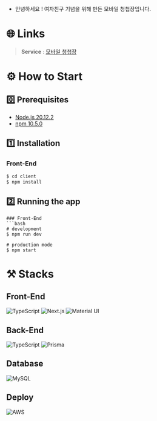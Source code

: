 - 안녕하세요 ! 여자친구 기념을 위해 만든 모바일 청첩장입니다.

# 🌐 Links

> **Service** : [모바일 청첩장](https://invitation-bumsukims-projects.vercel.app) <br>

# ⚙️ How to Start

## 0️⃣ Prerequisites

- [Node.js 20.12.2](https://nodejs.org/en/download/package-manager/)
- [npm 10.5.0](https://www.npmjs.com/package/npm/v/10.5.2)

## 1️⃣ Installation

### Front-End

```bash
$ cd client
$ npm install
```

## 2️⃣ Running the app

````
### Front-End
```bash
# development
$ npm run dev

# production mode
$ npm start
````

# ⚒️ Stacks

## Front-End

![TypeScript](https://img.shields.io/badge/TypeScript-3178C6?style=for-the-badge&logo=TypeScript&logoColor=white)
![Next.js](https://img.shields.io/badge/Next.js-000000?style=for-the-badge&logo=Next.js&logoColor=white)
![Material UI](https://img.shields.io/badge/Material%20UI-007FFF?style=for-the-badge&logo=MUI&logoColor=white)

## Back-End

![TypeScript](https://img.shields.io/badge/TypeScript-3178C6?style=for-the-badge&logo=TypeScript&logoColor=white)
![Prisma](https://img.shields.io/badge/Prisma-3982CE?style=for-the-badge&logo=Prisma&logoColor=white)

## Database

![MySQL](https://img.shields.io/badge/MySQL-4479A1?style=for-the-badge&logo=MySQL&logoColor=white)

## Deploy

![AWS](https://img.shields.io/badge/AWS-232F3E?style=for-the-badge&logo=AmazonAWS&logoColor=white)

